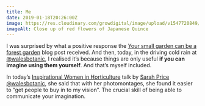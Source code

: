 ```yaml
---
title: Me
date: 2019-01-18T20:26:00Z
image: https://res.cloudinary.com/growdigital/image/upload/v1547720849/chaenomeles-4CDF113D.jpg
imageAlt: Close up of red flowers of Japanese Quince
---
```


I was surprised by what a positive response the [Your small garden can be a forest garden](https://www.forestgarden.wales/blog/small-forest-garden/) blog post received. And then, today, in the driving cold rain at [@walesbotanic](https://mobile.twitter.com/walesbotanic), I realised it’s because things are only useful **if you can imagine using them yourself**. And that’s myself included.

In today’s [Inspirational Women in Horticulture](https://botanicgarden.wales/visit/whats-on/inspirational-women-in-horticulture-2/) talk by [Sarah Price](http://sarahpricelandscapes.com) [@walesbotanic](https://mobile.twitter.com/walesbotanic), she said that with her photomontages, she found it easier to “get people to buy in to my vision”. The crucial skill of being able to  communicate your imagination.
